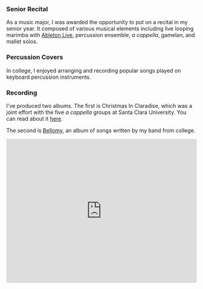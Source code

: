### Senior Recital
As a music major, I was awarded the opportunity to put on a recital in my senior year. It composed of various musical elements including live looping marimba with [Ableton Live](https://ableton.com), percussion ensemble, _a cappella_, gamelan, and mallet solos.

<VideoContainer
  src="https://www.youtube-nocookie.com/embed/QEQ5AZ_LAlQ"
  title='Ryan Rishi - "8 on Three and 9 on Two"'
/>

### Percussion Covers
In college, I enjoyed arranging and recording popular songs played on keyboard percussion instruments.

<VideoContainer
  src="https://www.youtube-nocookie.com/embed/sMzCV91D3ao"
  title='Ryan Rishi - "I Will Follow You Into The Dark" by Death Cab for Cutie [Percussion Cover]'
/>

### Recording
I've produced two albums. The first is Christmas In Claradise, which was a joint effort with the five <em>a cappella</em> groups at Santa Clara University. You can read about it [here](/blog/2015-12-27-the-twelve-days-of-an-a-cappella-christmas-album).

The second is [Bellomy](https://open.spotify.com/album/5Tbpm70sMQ2aUwdsEieHn5?si=pucr00KFSq-X_hMGfvNRrA), an album of songs written by my band from college.

<iframe
  src="https://open.spotify.com/embed/album/5Tbpm70sMQ2aUwdsEieHn5"
  style={{ borderRadius: '0.75rem' }}
  title="Jagged Light - Bellomy"
  width="100%"
  height="380"
  frameBorder="0"
  allowTransparency
  allow="encrypted-media"
/>
